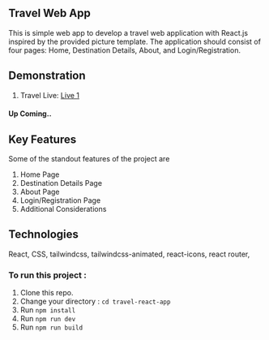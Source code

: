 ## Travel Web App
This is simple web app to develop a travel web application with React.js inspired by the provided picture template. The application should consist of four pages: Home, Destination Details, About, and Login/Registration.
## Demonstration
1. Travel Live: [Live 1](https://ir-travel-react-app.netlify.app/)  

#### Up Coming..


## Key Features

Some of the standout features of the project are

1. Home Page
2. Destination Details Page
3. About Page
4. Login/Registration Page
5. Additional Considerations

## Technologies

React, CSS, tailwindcss, tailwindcss-animated, react-icons, react router, 

### To run this project :

1. Clone this repo.
2. Change your directory : `cd travel-react-app`
3. Run `npm install`
4. Run `npm run dev`
5. Run `npm run build`
